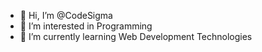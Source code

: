 - 👋 Hi, I’m @CodeSigma
- 👀 I’m interested in Programming 
- 🌱 I’m currently learning Web Development Technologies
<!---
JARVIS3232/JARVIS3232 is a ✨ special ✨ repository because its `README.md` (this file) appears on your GitHub profile.
You can click the Preview link to take a look at your changes.
--->
